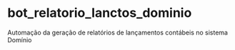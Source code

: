 # bot_relatorio_lanctos_dominio
Automação da geração de relatórios de lançamentos contábeis no sistema Domínio
